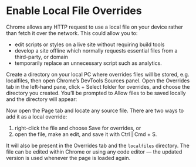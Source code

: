 # Enable Local File Overrides

Chrome allows any HTTP request to use a local file on your device rather than fetch it over the network. This could allow you to:

- edit scripts or styles on a live site without requiring build tools
- develop a site offline which normally requests essential files from a third-party, or domain
- temporarily replace an unnecessary script such as analytics.

Create a directory on your local PC where overrides files will be stored, e.g. localfiles, then open Chrome’s DevTools Sources panel. Open the Overrides tab in the left-hand pane, click + Select folder for overrides, and choose the directory you created. You’ll be prompted to Allow files to be saved locally and the directory will appear:

Now open the Page tab and locate any source file. There are two ways to add it as a local override:

1. right-click the file and choose Save for overrides, or
2. open the file, make an edit, and save it with Ctrl | Cmd + S.

It will also be present in the Overrides tab and the `localfiles` directory. The file can be edited within Chrome or using any code editor — the updated version is used whenever the page is loaded again.
